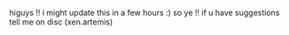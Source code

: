higuys !! i might update this in a few hours :) so ye !! if u have suggestions tell me on disc (xen.artemis)
